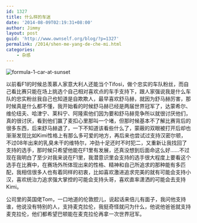 ```yaml
---
id: 1327
title: 什么样的车迷
date: '2014-08-09T02:19:31+08:00'
author: Jimmy
layout: post
guid: 'http://www.ownself.org/blog/?p=1327'
permalink: /2014/shen-me-yang-de-che-mi.html
categories:
    - 杂感
---
```


![formula-1-car-at-sunset](/wp-content/uploads/2014/08/formula-1-car-at-sunset.jpg)

以前看F1的时候总羡慕人家意大利人还能当个Tifosi，做个忠实的车队粉丝，而自己看比赛只能在场上挑选个自己相对喜欢点的车手支持下，跟人家强说我是什么车队的忠实粉丝我自己也知道是自欺欺人，最早喜欢舒马赫，就因为舒马赫厉害，那时候真是什么都不懂，我开始看的时候舒马赫已经是两届世界冠军了，达蒙希尔、维伦纽夫、哈津宁、莱科宁、阿隆索他们因为要和舒马赫竞争所以就很讨厌他们，真的很讨厌，看到他们赢了麦扣心里那叫一个堵，但那时候基本不了解比赛背后的很多东西，后来舒马赫退了，一下不知道该看些什么了，蒙蔽的双眼被打开后却也渐渐发现比如Kimi性格上有那么多可爱的地方，再后来也尝试过支持汉密尔顿，不过08年出来的乳臭未干的维特尔，冲劲十足还时不时犯二，又重新让我找回了支持的选手，那时候只希望他能在F1里有发展，还真没想到后面命这么好……不过现在我明白了至少对我来说在F1里，我潜意识里会支持的选手很大程度上要看这个选手在比赛中，在赛场外所体现出来的性格、精神和自己所追求的那种能有多匹配，我相信很多人也有着同样的初衷，比如喜欢激进追求完美的就有可能会支持小汉，喜欢统治力追求强大掌控的可能会支持头哥，喜欢直率潇洒的可能会去支持Kimi。

公司里的英国佬Tom，一口地道的伦敦腔儿，说起话来倍儿有面子，我问他支持谁，他说没有特别的人，支持麦克拉伦，我挺奇怪就问为什么，他说他爸爸就支持麦克拉伦，他们都希望巴顿能在麦克拉伦再拿一次世界冠军。